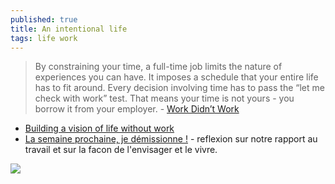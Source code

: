 ```yaml
---
published: true
title: An intentional life
tags: life work
---
```

> By constraining your time, a full-time job limits the nature of experiences you can have. It imposes a schedule that your entire life has to fit around. Every decision involving time has to pass the “let me check with work” test. That means your time is not yours - you borrow it from your employer. - [Work Didn’t Work](https://suketk.com/why-i-quit-google)

- [Building a vision of life without work](https://news.ycombinator.com/item?id=27821101)
- [La semaine prochaine, je démissionne !](https://www.vuibert.fr/ouvrage/9782311624465-la-semaine-prochaine-je-demissionne) - reflexion sur notre rapport au travail et sur la facon de l'envisager et le vivre.

<img src="https://suketk.com/assets/principles.svg">
